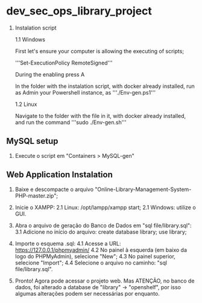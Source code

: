 # dev_sec_ops_library_project

1. Instalation script
   
   1.1 Windows
   
      First let's ensure your computer is allowing the executing of scripts;
   
      '''Set-ExecutionPolicy RemoteSigned'''
   
      During the enabling press A
   
      In the folder with the instalation script, with docker already installed, run as Admin your Powershell instance, as '''./Env-gen.ps1'''
   
   1.2 Linux
   
      Navigate to the folder with the file in it, with docker already installed, and run the command '''sudo ./Env-gen.sh'''
      

## MySQL setup
1. Execute o script em "Containers > MySQL-gen"


## Web Application Instalation
1. Baixe e descompacte o arquivo "Online-Library-Management-System-PHP-master.zip";

2. Inicie o XAMPP:
   2.1 Linux: /opt/lampp/xampp start;
   2.1 Windows: utilize o GUI.

3. Abra o arquivo de geração do Banco de Dados em "sql file/library.sql":
   3.1 Adicione no início do arquivo:
   create database library;
   use library;

5. Importe o esquema .sql:
   4.1 Acesse a URL: https://127.0.0.1/phpmyadmin/
   4.2 No painel à esquerda (em baixo da logo do PHPMyAdmin), selecione "New";
   4.3 No painel superior, selecione "Import";
   4.4 Selecione o arquivo no caminho: "sql file/library.sql".

6. Pronto! Agora pode acessar o projeto web. Mas ATENÇÃO, no banco de dados, foi alterado a database de "library" -> "openshelf", por isso algumas alterações podem ser necessárias por enquanto. 
 
